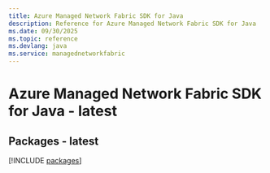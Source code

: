 ```yaml
---
title: Azure Managed Network Fabric SDK for Java
description: Reference for Azure Managed Network Fabric SDK for Java
ms.date: 09/30/2025
ms.topic: reference
ms.devlang: java
ms.service: managednetworkfabric
---
```

# Azure Managed Network Fabric SDK for Java - latest
## Packages - latest
[!INCLUDE [packages](managed-network-fabric-index.md)]